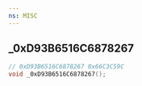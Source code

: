 ```yaml
---
ns: MISC
---
```

## _0xD93B6516C6878267

```c
// 0xD93B6516C6878267 0x66C3C59C
void _0xD93B6516C6878267();
```

